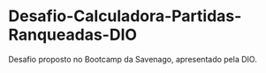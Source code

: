 # Desafio-Calculadora-Partidas-Ranqueadas-DIO
Desafio proposto no Bootcamp da Savenago, apresentado pela DIO.
